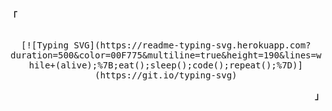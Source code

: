 <p align="left"><strong><samp>「</samp></strong></p>
    <p align="center">
      <samp><br>
          [![Typing SVG](https://readme-typing-svg.herokuapp.com?duration=500&color=00F775&multiline=true&height=190&lines=while+(alive);%7B;eat();sleep();code();repeat();%7D)](https://git.io/typing-svg)
      </samp><br>
    </p>
<p align="right"><strong><samp>」</samp></strong></p>
